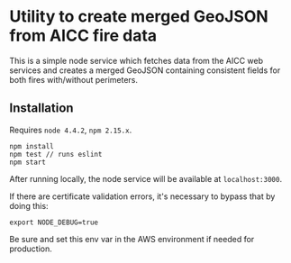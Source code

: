 # Utility to create merged GeoJSON from AICC fire data

This is a simple node service which fetches data from the AICC web services and creates a merged GeoJSON containing consistent fields for both fires with/without perimeters.

## Installation

Requires `node 4.4.2`, `npm 2.15.x`.

```
npm install
npm test // runs eslint
npm start
```

After running locally, the node service will be available at `localhost:3000`.

If there are certificate validation errors, it's necessary to bypass that by doing this:

```
export NODE_DEBUG=true
```

Be sure and set this env var in the AWS environment if needed for production.